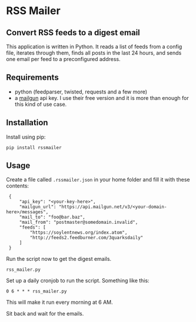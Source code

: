 # RSS Mailer
## Convert RSS feeds to a digest email

This application is written in Python. It reads a list of feeds from a
config file, iterates through them, finds all posts in the last 24
hours, and sends one email per feed to a preconfigured address.

## Requirements
- python (feedparser, twisted, requests and a few more)
- a [mailgun](https:/mailgun.com) api key. I use their free version and it is more than
  enough for this kind of use case.

## Installation

Install using pip:

`pip install rssmailer`

## Usage

Create a file called `.rssmailer.json` in your home folder and fill it
with these contents:


     {
         "api_key": "<your-key-here>",
         "mailgun_url": "https://api.mailgun.net/v3/<your-domain-here>/messages",
         "mail_to": "foo@bar.baz",
         "mail_from": "postmaster@somedomain.invalid",
         "feeds": [
             "https://soylentnews.org/index.atom",
             "http://feeds2.feedburner.com/3quarksdaily"
         ]
     }


Run the script now to get the digest emails.

`rss_mailer.py`

Set up a daily cronjob to run the script. Something like this:

`0 6 * * * rss_mailer.py`

This will make it run every morning at 6 AM. 

Sit back and wait for the emails.

